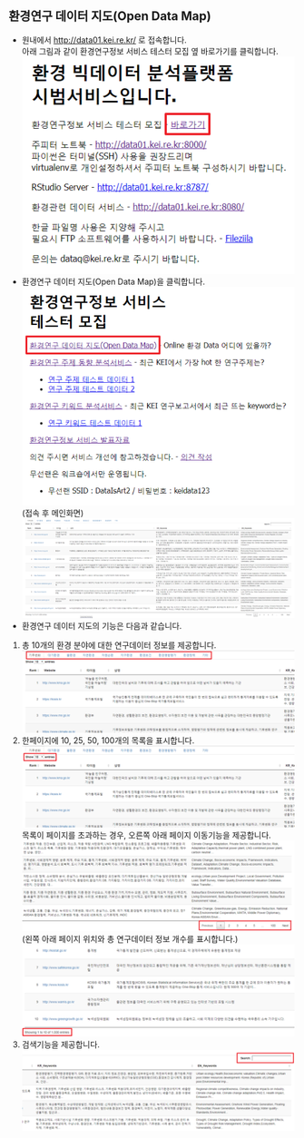 ## 환경연구 데이터 지도(Open Data Map)
- 원내에서 http://data01.kei.re.kr/ 로 접속합니다.  
아래 그림과 같이 환경연구정보 서비스 테스터 모집 옆 바로가기를 클릭합니다.
![환경연구정보 서비스 바로가기](./imgs/바로가기.png)  
- 환경연구 데이터 지도(Open Data Map)을 클릭합니다.  
![환경연구정보 서비스](./imgs/바로가기_데이터지도.png)   
(접속 후 메인화면)  
![환경연구 데이터 지도](./imgs/환경연구데이터지도.png)   
- 환경연구 데이터 지도의 기능은 다음과 같습니다.  
1) 총 10개의 환경 분야에 대한 연구데이터 정보를 제공합니다.  
![환경연구 데이터 지도 분류](./imgs/환경연구데이터지도_분류.png)   
2) 한페이지에 10, 25, 50, 100개의 목록을 표시합니다.  
![환경연구 데이터 지도 목록표시 개수](./imgs/환경연구데이터지도_표시개수.png)   
목록이 페이지를 초과하는 경우, 오른쪽 아래 페이지 이동기능을 제공합니다.  
![환경연구 데이터 지도 페이지 이동](./imgs/환경연구데이터지도_페이지이동2.png)   
(왼쪽 아래 페이지 위치와 총 연구데이터 정보 개수를 표시합니다.)  
![환경연구 데이터 지도 목록개수](./imgs/환경연구데이터지도_목록개수2.png)   
3) 검색기능을 제공합니다.
![환경연구 데이터 지도 검색](./imgs/환경연구데이터지도_검색2.png)   
